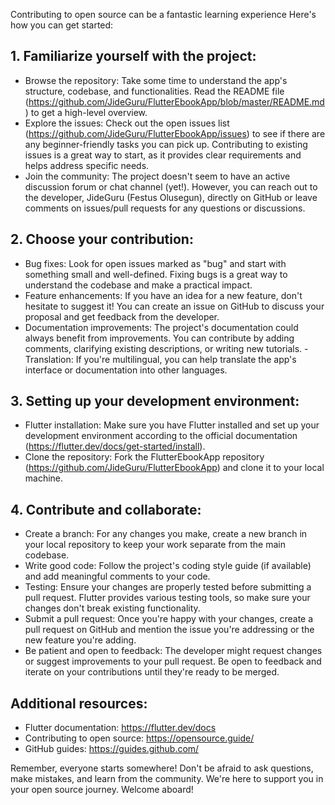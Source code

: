 Contributing to open source can be a fantastic learning experience
Here's how you can get started:
##  1. Familiarize yourself with the project:

- Browse the repository: Take some time to understand the app's structure, codebase, and functionalities. Read 
the README file (https://github.com/JideGuru/FlutterEbookApp/blob/master/README.md) to get a high-level overview.
- Explore the issues: Check out the open issues list (https://github.com/JideGuru/FlutterEbookApp/issues) to see
if there are any beginner-friendly tasks you can pick up. Contributing to existing issues is a great way to start,
as it provides clear requirements and helps address specific needs.
- Join the community: The project doesn't seem to have an active discussion forum or chat channel (yet!).
However, you can reach out to the developer, JideGuru (Festus Olusegun), directly on GitHub or leave
comments on issues/pull requests for any questions or discussions.
  
## 2. Choose your contribution:

- Bug fixes: Look for open issues marked as "bug" and start with something small and well-defined. Fixing bugs is 
a great way to understand the codebase and make a practical impact.
- Feature enhancements: If you have an idea for a new feature, don't hesitate to suggest it! You can create an 
issue on GitHub to discuss your proposal and get feedback from the developer.
- Documentation improvements: The project's documentation could always benefit from improvements. You can 
contribute by adding comments, clarifying existing descriptions, or writing new tutorials.
-Translation: If you're multilingual, you can help translate the app's interface or documentation into other languages.

## 3. Setting up your development environment:
- Flutter installation: Make sure you have Flutter installed and set up your development environment according to 
the official documentation (https://flutter.dev/docs/get-started/install).
- Clone the repository: Fork the FlutterEbookApp repository (https://github.com/JideGuru/FlutterEbookApp) and 
clone it to your local machine.

## 4. Contribute and collaborate:
- Create a branch: For any changes you make, create a new branch in your local repository to keep your work
separate from the main codebase.
- Write good code: Follow the project's coding style guide (if available) and add meaningful comments to your code.
- Testing: Ensure your changes are properly tested before submitting a pull request. Flutter provides various 
testing tools, so make sure your changes don't break existing functionality.
- Submit a pull request: Once you're happy with your changes, create a pull request on GitHub and mention the 
issue you're addressing or the new feature you're adding.
- Be patient and open to feedback: The developer might request changes or suggest improvements to your pull 
request. Be open to feedback and iterate on your contributions until they're ready to be merged.

## Additional resources:
- Flutter documentation: https://flutter.dev/docs
- Contributing to open source: https://opensource.guide/
- GitHub guides: https://guides.github.com/

Remember, everyone starts somewhere! Don't be afraid to ask questions, make mistakes, and learn from the 
community. We're here to support you in your open source journey. Welcome aboard!
